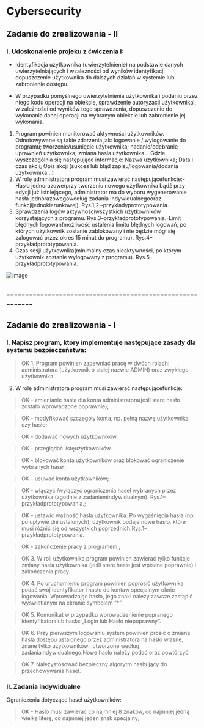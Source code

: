 # Cybersecurity

## Zadanie do zrealizowania - II ##

### I. Udoskonalenie projeku z ćwiczenia I: ###

- Identyfikacja użytkownika (uwierzytelnienie) na podstawie danych uwierzytelniających i wzależności od wyników identyfikacji dopuszczenie użytkownika do dalszych działań w systemie lub zabronienie dostępu.

- W przypadku pomyślnego uwierzytelnienia użytkownika i podaniu przez niego kodu operacji   na   obiekcie,   sprawdzenie autoryzacji  użytkownikai,  w  zależności  od wyników tego sprawdzenia,  dopuszczenie  do  wykonania  danej  operacji  na  wybranym obiekcie lub zabronienie jej wykonania.

1. Program  powinien monitorować  aktywności  użytkowników. Odnotowywane są takie zdarzenia jak: logowanie / wylogowanie do programu; tworzenie/usunięcie użytkownika; nadanie/odebranie uprawnień  użytkownika;  zmiana  hasla  użytkownika...  Gdzie wyszczególnia się następujące informacje: Nazwa użytkownika; Data i czas akcji; Opis akcji (sukces lub błąd zapisu/logowania/dodania użytkownika...)
2. W rolę administratora program musi zawierać następującefunkcje:-Hasło  jednorazowe(przy  tworzeniu  nowego  użytkownika  bądź  przy  edycji  już istniejącego, administrator ma do wyboru wygenerowanie hasła jednorazowegowedług zadania    indywidualnegooraz    funkcjijednokierunkowej). Rys.1,2 –przykładyprototypowania.
3. Sprawdzenia   logów   aktywnościwszystkich  użytkowników  korzystających  z programu. Rys.3–przykładprototypowania.-Limit  błędnych  logowań(możliwość ustalenia limitu błędnych logowań, po których użytkownik zostanie zablokowany i nie będzie mógł się zalogować przez okres 15 minut do programu). Rys.4–przykładprototypowania.
4. Czas sesji użytkownika(minimalny czas nieaktywności, po którym użytkownik zostanie wylogowany z programu). Rys.5–przykładprototypowania.


![image](https://user-images.githubusercontent.com/95255764/200166753-36e4d1af-0243-4df3-859e-a4d60e327187.png)





## ---------------------------------------------------------- ##

## Zadanie do zrealizowania - I ##

### I. Napisz program, który implementuje następujące zasady dla systemu bezpieczeństwa: ###

> OK 1. Program powinien zapewniać pracę w dwóch rolach: administratora (użytkownik o stałej nazwie ADMIN) oraz zwykłego użytkownika. 

2. W rolę administratora program musi zawierać następującefunkcje:

> OK - zmienianie  hasła dla  konta  administratora(jeśli  stare  hasło  zostało  wprowadzone poprawnie);

> OK - modyfikować szczegóły konta, np. pełną nazwę użytkownika czy hasło;

> OK - dodawać nowych użytkowników.

> OK - przeglądać listęużytkowników.

> OK - blokować konta użytkowników oraz blokować ograniczenie wybranych haseł;

> OK - usuwać konta użytkowników;

> OK - włączyć /wyłączyć  ograniczenia  haseł  wybranych  przez  użytkownika  (zgodnie  z zadaniemindywidualnym). Rys.1–przykładprototypowania.;

> OK - ustawić ważność  hasła  użytkownika.  Po wygaśnięcia  hasła  (np. po  upływie  dni ustalonych),  użytkownik  podaje  nowe  hasło,  które  musi  różnić  się  od  wszystkich poprzednich.Rys.1–przykładprototypowania.

> OK - zakończenie pracy z programem.;

> OK 3. W roli użytkownika program powinien zawierać tylko funkcje zmiany hasła użytkownika (jeśli stare hasło jest wpisane poprawnie) i zakończenia pracy. 

> OK 4. Po uruchomieniu program powinien poprosić użytkownika podać swój identyfikator i hasło do kontaw specjalnym oknie logowania. Wprowadzając hasło, jego znaki należy zawsze zastąpić wyświetlanym na ekranie symbolem ”*”.

> OK 5. Komunikat w przypadku wprowadzenienie popranego identyfikatoralub hasła: „Login lub Hasło niepoprawny”.

> OK 6. Przy  pierwszym  logowaniu  system powinien prosić o zmianę hasła dostępu ustalonego przez  administratora  na  hasło  własne,  znane  tylko  użytkownikowi,  utworzone  według zadaniaindywidualnego.Nowe hasło należy podać oraz powtórzyć.

> OK 7. Należystosować bezpieczny algorytm hashujący do przechowywania haseł.

### II. Zadania indywidualne ###

Ograniczenia dotyczące haseł użytkowników:
 
 > OK  - Hasło musi zawierać co najmniej 8 znaków,  co najmniej jedną wielką literę, co najmniej jeden znak specjalny;

